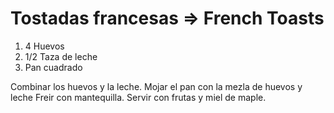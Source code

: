 # Tostadas francesas => French Toasts

1. 4 Huevos
2. 1/2 Taza de leche
3. Pan cuadrado

Combinar los huevos y la leche.
Mojar el pan con la mezla de huevos y leche
Freir con mantequilla.
Servir con frutas y miel de maple. 